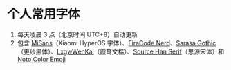 # 个人常用字体
1. 每天凌晨 3 点（北京时间 UTC+8）自动更新
2. 包含 [MiSans](https://hyperos.mi.com/font)（Xiaomi HyperOS 字体）、[FiraCode Nerd](https://github.com/ryanoasis/nerd-fonts)、[Sarasa Gothic](https://github.com/be5invis/Sarasa-Gothic)（更纱黑体）、[LxgwWenKai](https://github.com/lxgw/LxgwWenKai)（霞鹜文楷）、[Source Han Serif](https://github.com/adobe-fonts/source-han-serif)（思源宋体）和 [Noto Color Emoji](https://github.com/googlefonts/noto-emoji)
